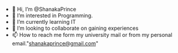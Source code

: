- 👋 Hi, I’m @ShanakaPrince
- 👀 I’m interested in Programming.
- 🌱 I’m currently learning IT
- 💞️ I’m looking to collaborate on gaining experiences
- 📫 How to reach me form my university mail or from my personal email."shanakaprince@gmail.com"

<!---
ShanakaPrince/ShanakaPrince is a ✨ special ✨ repository because its `README.md` (this file) appears on your GitHub profile.
You can click the Preview link to take a look at your changes.
--->
